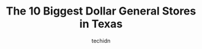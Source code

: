---
layout: ampstory
image: https://i0.wp.com/www.depkes.org/wp-content/uploads/2023/06/dollar-general-0-in-texas-1685967634.jpeg?resize=640,853
author: techidn
featured: false
description: Discover the impressive array of Dollar General options in Texas, where you can find 10 of the largest Dollar General establishments in the area. From renowned classics to hidden gems, Texas
title: The 10 Biggest Dollar General Stores in Texas
cover:
   title: The 10 Biggest Dollar General Stores in Texas
   subtitle: Rickpate
   background: https://www.depkes.org/wp-content/uploads/2023/06/dollar-general-0-in-texas-1685967634.jpeg

pages: 
 - layout: thirds
   top: <h1>#1 Dollar General</h1>
   bottom: "<p>This place is becoming more and more of a go-to place for us.  Im impressed every time I go in there seeing what they have to buy.</p>"
   background: https://www.depkes.org/wp-content/uploads/2023/06/dollar-general-1-in-texas-1685967635.jpeg
   backgroundblur: true
 - layout: thirds
   top: <h1>#2 Dollar General</h1>
   bottom: "<p>6666 Antoine Dr, Houston, TX 77091, United States</p>"
   background: https://www.depkes.org/wp-content/uploads/2023/06/dollar-general-2-in-texas-1685967635.jpeg
   cta:
      link: https://www.depkes.org/blog/the-10-biggest-dollar-general-stores-in-texas/
      text: The 10 Biggest Dollar General Stores in Texas
 - layout: thirds
   top: <h1>#3 Dollar General</h1>
   bottom: "<p>11039 Fuqua St, Houston, TX 77089, United States</p>"
   background: https://www.depkes.org/wp-content/uploads/2023/06/dollar-general-3-in-texas-1685967636.jpeg
   cta:
      link: https://www.depkes.org/blog/the-10-biggest-dollar-general-stores-in-texas/
      text: The 10 Biggest Dollar General Stores in Texas
 - layout: thirds
   top: <h1>#4 Dollar General</h1>
   bottom: "<p>2502 21st St N, Texas City, TX 77590, United States</p>"
   background: https://images.unsplash.com/photo-1608411404720-c8f0417bcdba?ixlib=rb-4.0.3&ixid=MnwxMjA3fDB8MHxwaG90by1wYWdlfHx8fGVufDB8fHx8&auto=format&fit=crop&w=640&h=853&q=80
   cta:
      link: https://www.depkes.org/blog/the-10-biggest-dollar-general-stores-in-texas/
      text: The 10 Biggest Dollar General Stores in Texas
 - layout: thirds
   top: <h1>#5 Dollar General</h1>
   bottom: "<p>14643 Beechnut St, Houston, TX 77083, United States</p>"
   background: https://images.unsplash.com/photo-1553949345-eb786bb3f7ba?ixlib=rb-4.0.3&ixid=MnwxMjA3fDB8MHxwaG90by1wYWdlfHx8fGVufDB8fHx8&auto=format&fit=crop&w=640&h=853&q=80
   cta:
      link: https://www.depkes.org/blog/the-10-biggest-dollar-general-stores-in-texas/
      text: The 10 Biggest Dollar General Stores in Texas
 - layout: thirds
   top: <h1>#6 Dollar General</h1>
   bottom: "<p>525 Crosstimbers St, Houston, TX 77022, United States</p>"
   background: https://images.unsplash.com/photo-1618005182384-a83a8bd57fbe?ixlib=rb-4.0.3&ixid=MnwxMjA3fDB8MHxwaG90by1wYWdlfHx8fGVufDB8fHx8&auto=format&fit=crop&w=640&h=853&q=80
   cta:
      link: https://www.depkes.org/blog/the-10-biggest-dollar-general-stores-in-texas/
      text: The 10 Biggest Dollar General Stores in Texas
 - layout: thirds
   top: <h1>#7 Dollar General</h1>
   bottom: "<p>1320 34th St N, Texas City, TX 77590, United States</p>"
   background: https://images.unsplash.com/photo-1488554378835-f7acf46e6c98?ixlib=rb-4.0.3&ixid=MnwxMjA3fDB8MHxwaG90by1wYWdlfHx8fGVufDB8fHx8&auto=format&fit=crop&w=640&h=853&q=80
   cta:
      link: https://www.depkes.org/blog/the-10-biggest-dollar-general-stores-in-texas/
      text: The 10 Biggest Dollar General Stores in Texas
 - layout: thirds
   middle: Continue reading...
   background: https://images.unsplash.com/photo-1541356665065-22676f35dd40?ixlib=rb-4.0.3&ixid=MnwxMjA3fDB8MHxwaG90by1wYWdlfHx8fGVufDB8fHx8&auto=format&fit=crop&w=640&h=853&q=80
   cta:
      link: https://www.depkes.org/blog/the-10-biggest-dollar-general-stores-in-texas/
      text: The 10 Biggest Dollar General Stores in Texas
      
---